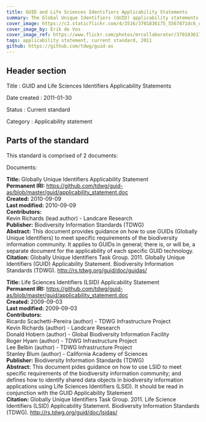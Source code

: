```yaml
---
title: GUID and Life Sciences Identifiers Applicability Statements
summary: The Global Unique Identifiers (GUID) applicability statements consist of an applicability statement on the use of GUIDs for the biodiversity information community in general ([Richards 2010]({static}tdwg_guid_applicability_statement.pdf)) and the use of Life Science Identifiers (LSID) in specific ([Pereira et al. 2009]({static}tdwg_lsid_applicability_statement.pdf)).
cover_image: https://c2.staticflickr.com/4/3516/3701836175_5567871dc6_o.jpg
cover_image_by: Erik de Vos
cover_image_ref: https://www.flickr.com/photos/mrcollaborator/3701836175
tags: applicability statement, current standard, 2011
github: https://github.com/tdwg/guid-as
---
```


## Header section

Title
: GUID and Life Sciences Identifiers Applicability Statements

Date created
: 2011-01-30

Status
: Current standard

Category
: Applicability statement

## Parts of the standard

This standard is comprised of 2 documents: 

Documents:

**Title:** Globally Unique Identifiers Applicability Statement\
**Permanent IRI:** <a href="http://rs.tdwg.org/guid/doc/guidas/">https://github.com/tdwg/guid-as/blob/master/guid/applicability_statement.doc</a>\
**Created:** 2010-09-09\
**Last modified:** 2010-09-09\
**Contributors:**\
Kevin Richards (lead author) - Landcare Research\
**Publisher:** Biodiversity Information Standards (TDWG)\
**Abstract:** This document provides guidance on how to use GUIDs (Globally Unique Identifiers) to meet specific requirements of the biodiversity information community.  It applies to GUIDs in general; there is, or will be, a separate document for the applicability of each specific GUID technology.\
**Citation:** Globally Unique Identifiers Task Group. 2011. Globally Unique Identifiers (GUID) Applicability Statement. Biodiversity Information Standards (TDWG). http://rs.tdwg.org/guid/doc/guidas/

**Title:** Life Sciences Identifiers (LSID) Applicability Statement\
**Permanent IRI:** <a href="http://rs.tdwg.org/guid/doc/lsidas/">https://github.com/tdwg/guid-as/blob/master/guid/applicability_statement.doc</a>\
**Created:** 2009-09-03\
**Last modified:** 2009-09-03\
**Contributors:**\
Ricardo Scachetti-Pereira (author) - TDWG Infrastructure Project\
Kevin Richards (author) - Landcare Research\
Donald Hobern (author) - Global Biodiversity Information Facility\
Roger Hyam (author) - TDWG Infrastructure Project\
Lee Belbin (author) - TDWG Infrastructure Project\
Stanley Blum (author) - California Academy of Sciences\
**Publisher:** Biodiversity Information Standards (TDWG)\
**Abstract:** This document pides guidance on how to use LSID to meet specific requirements of the biodiversity information community; and defines how to identify shared data objects in biodiversity information applications using Life Sciences Identifiers (LSID). It should be read in conjunction with the GUID Applicability Statement\
**Citation:** Globally Unique Identifiers Task Group. 2011. Life Science Identifiers (LSID) Applicability Statement. Biodiversity Information Standards (TDWG). http://rs.tdwg.org/guid/doc/lsidas/


